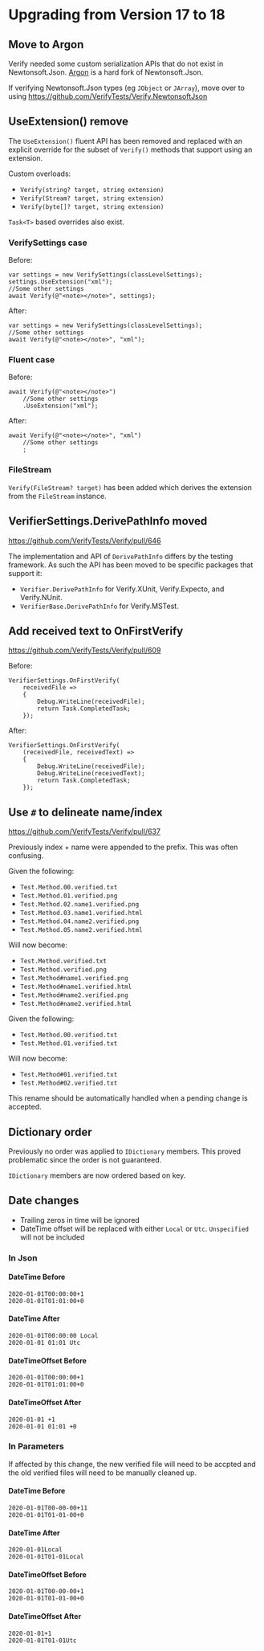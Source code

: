 # Upgrading from Version 17 to 18


## Move to Argon

Verify needed some custom serialization APIs that do not exist in Newtonsoft.Json. [Argon](https://github.com/SimonCropp/Argon) is a hard fork of Newtonsoft.Json.

If verifying Newtonsoft.Json types (eg `JObject` or `JArray`), move over to using https://github.com/VerifyTests/Verify.NewtonsoftJson


## UseExtension() remove

The `UseExtension()` fluent API has been removed and replaced with an explicit override for the subset of `Verify()` methods that support using an extension. 

Custom overloads:

 * `Verify(string? target, string extension)`
 * `Verify(Stream? target, string extension)`
 * `Verify(byte[]? target, string extension)`

`Task<T>` based overrides also exist.


### VerifySettings case

Before:

```
var settings = new VerifySettings(classLevelSettings);
settings.UseExtension("xml");
//Some other settings
await Verify(@"<note></note>", settings);
```

After:

```
var settings = new VerifySettings(classLevelSettings);
//Some other settings
await Verify(@"<note></note>", "xml");
```


### Fluent case

Before:

```
await Verify(@"<note></note>")
    //Some other settings
    .UseExtension("xml");
```

After:

```
await Verify(@"<note></note>", "xml")
    //Some other settings
    ;
```


### FileStream

`Verify(FileStream? target)` has been added which derives the extension from the `FileStream` instance.


## VerifierSettings.DerivePathInfo moved

https://github.com/VerifyTests/Verify/pull/646

The implementation and API of `DerivePathInfo` differs by the testing framework. As such the API has been moved to be specific packages that support it:

 * `Verifier.DerivePathInfo` for Verify.XUnit, Verify.Expecto, and Verify.NUnit.
 * `VerifierBase.DerivePathInfo` for Verify.MSTest.


## Add received text to OnFirstVerify

https://github.com/VerifyTests/Verify/pull/609

Before:

```
VerifierSettings.OnFirstVerify(
    receivedFile =>
    {
        Debug.WriteLine(receivedFile);
        return Task.CompletedTask;
    });
```

After:

```
VerifierSettings.OnFirstVerify(
    (receivedFile, receivedText) =>
    {
        Debug.WriteLine(receivedFile);
        Debug.WriteLine(receivedText);
        return Task.CompletedTask;
    });
```


## Use `#` to delineate name/index

https://github.com/VerifyTests/Verify/pull/637

Previously index + name were appended to the prefix. This was often confusing.

Given the following:

 * `Test.Method.00.verified.txt`
 * `Test.Method.01.verified.png`
 * `Test.Method.02.name1.verified.png`
 * `Test.Method.03.name1.verified.html`
 * `Test.Method.04.name2.verified.png`
 * `Test.Method.05.name2.verified.html`

Will now become:

 * `Test.Method.verified.txt`
 * `Test.Method.verified.png`
 * `Test.Method#name1.verified.png`
 * `Test.Method#name1.verified.html`
 * `Test.Method#name2.verified.png`
 * `Test.Method#name2.verified.html`

Given the following:

 * `Test.Method.00.verified.txt`
 * `Test.Method.01.verified.txt`

Will now become:

 * `Test.Method#01.verified.txt`
 * `Test.Method#02.verified.txt`

This rename should be automatically handled when a pending change is accepted.


## Dictionary order

Previously no order was applied to `IDictionary` members. This proved problematic since the order is not guaranteed.

`IDictionary` members are now ordered based on key.


## Date changes

 * Trailing zeros in time will be ignored
 * DateTime offset will be replaced with either `Local` or `Utc`. `Unspecified` will not be included



### In Json


#### DateTime Before

```
2020-01-01T00:00:00+1
2020-01-01T01:01:00+0
```


#### DateTime After

```
2020-01-01T00:00:00 Local
2020-01-01 01:01 Utc
```


#### DateTimeOffset Before

```
2020-01-01T00:00:00+1
2020-01-01T01:01:00+0
```


#### DateTimeOffset After

```
2020-01-01 +1
2020-01-01 01:01 +0
```


### In Parameters

If affected by this change, the new verified file will need to be accpted and the old verified files will need to be manually cleaned up. 

#### DateTime Before

```
2020-01-01T00-00-00+11
2020-01-01T01-01-00+0
```


#### DateTime After

```
2020-01-01Local
2020-01-01T01-01Local
```


#### DateTimeOffset Before

```
2020-01-01T00-00-00+1
2020-01-01T01-01-00+0
```


#### DateTimeOffset After

```
2020-01-01+1
2020-01-01T01-01Utc
```
